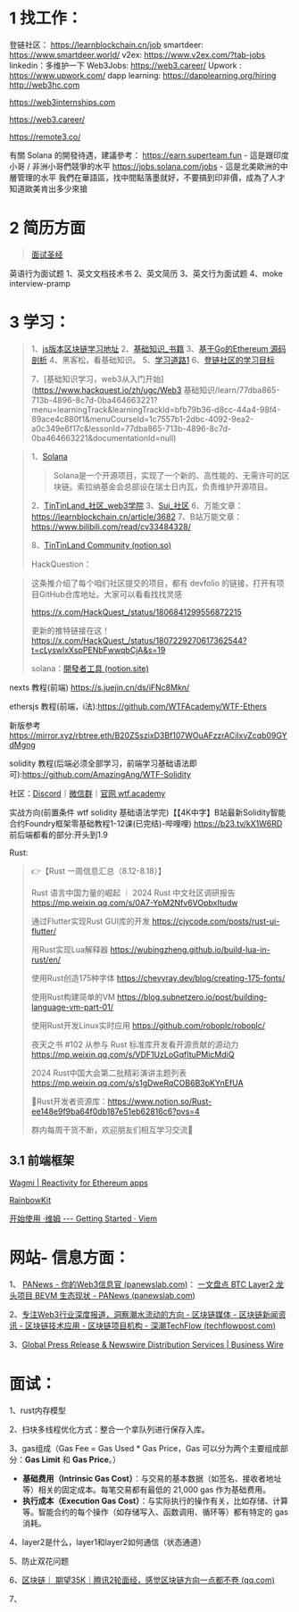 # 1 找工作： 
登链社区： https://learnblockchain.cn/job
smartdeer: https://www.smartdeer.world/
v2ex: https://www.v2ex.com/?tab-jobs
linkedin：多维护一下
Web3Jobs: https://web3.career/
Upwork : https://www.upwork.com/
dapp learning: https://dapplearning.org/hiring
http://web3hc.com

https://web3internships.com

https://web3.career/

https://remote3.co/


有關 Solana 的開發待遇，建議參考：
https://earn.superteam.fun  - 這是跟印度小哥 / 非洲小哥們競爭的水平
https://jobs.solana.com/jobs - 這是北美歐洲的中層管理的水平
我們在華語區，找中間點落墨就好，不要搞到印非價，成為了人才知道歐美肯出多少來搶




# 2 简历方面

> [面试圣经](https://zhuanlan.zhihu.com/p/101417295)

英语行为面试题
1、英文文档技术书
2、英文简历
3、英文行为面试题
4、moke interview-pramp



# 3 学习：

> 1、[js版本区块链学习地址](https://github.com/smartcontractkit/full-blockchain-solidity-course-js?tab=readme-ov-file)
> 2、[基础知识_书籍](https://github.com/inoutcode/ethereum_book)
> 3、[基于Go的Ethereum 源码剖析](https://github.com/ABCDELabs/Understanding-Ethereum-Go-version)
> 4、黑客松，看基础知识。
> 5、[学习道路1](https://www.wtf.academy/)
> 6、[登链社区的学习目标](https://learnblockchain.cn/article/7990)
>
> 7、[基础知识学习，web3从入门开始](https://www.hackquest.io/zh/ugc/Web3 基础知识/learn/77dba865-713b-4896-8c7d-0ba464663221?menu=learningTrack&learningTrackId=bfb79b36-d8cc-44a4-98f4-89ace4c880f1&menuCourseId=1c7557b1-2dbc-4092-9ea2-a0c349e6f17c&lessonId=77dba865-713b-4896-8c7d-0ba464663221&documentationId=null)

> 1、[Solana](https://solana.com/zh)
>
> > Solana是一个开源项目，实现了一个新的、高性能的、无需许可的区块链。索拉纳基金会总部设在瑞士日内瓦，负责维护开源项目。
>
> 2、[TinTinLand_社区_web3学院](https://tintinland.com/)
> 3、[Sui_社区](https://sui.io/)
> 6、万能文章： https://learnblockchain.cn/article/3682
> 7、B站万能文章： https://www.bilibili.com/read/cv33484328/
>
> 8、[TinTinLand Community (notion.so)](https://www.notion.so/TinTinLand-Community-3f0b56879c57411f9a04dd82ba541e6a)
>
> HackQuestion：

> 这条推介绍了每个咱们社区提交的项目，都有 devfolio 的链接，打开有项目GitHub仓库地址。大家可以看看找找灵感
>
> https://x.com/HackQuest_/status/1806841299556872215
>
> 更新的推特链接在这！https://x.com/HackQuest_/status/1807229270617362544?t=cLyswlxXspPENbFwwqbCjA&s=19
>
> solana：[開發者工具 (notion.site)](https://solanazh.notion.site/97bb28dd0bc34281894ae761fa49bee6)
>
> 


nexts 教程(前端) https://s.juejin.cn/ds/iFNc8Mkn/

ethersjs 教程(前端，i法):https://github.com/WTFAcademy/WTF-Ethers

新版参考
https://mirror.xyz/rbtree.eth/B20ZSszixD3Bf107WOuAFzzrACilxvZcqb09GYdMgng

solidity 教程(后端必须全部学习，前端学习基础语法即可):https://github.com/AmazingAng/WTF-Solidity

社区：[Discord](https://discord.gg/5akcruXrsk)｜[微信群](https://docs.google.com/forms/d/e/1FAIpQLSe4KGT8Sh6sJ7hedQRuIYirOoZK_85miz3dw7vA1-YjodgJ-A/viewform?usp=sf_link)｜[官网 wtf.academy](https://wtf.academy/)

实战方向(前置条件 wtf solidity 基础语法学完)【【4K中字】B站最新Solidity智能合约Foundry框架零基础教程1-12课(已完结)-哔哩哩)
https://b23.tv/kX1W6RD
前后端都看的部分:开头到1.9


Rust:
> 👉【Rust 一周信息汇总（8.12-8.18）】
>
> Rust 语言中国力量的崛起 ｜ 2024 Rust 中文社区调研报告
> https://mp.weixin.qq.com/s/0A7-YpM2Nfv6VOpbxItudw
>
> 通过Flutter实现Rust GUI库的开发
> https://cjycode.com/posts/rust-ui-flutter/
>
> 用Rust实现Lua解释器
> https://wubingzheng.github.io/build-lua-in-rust/en/
>
> 使用Rust创造175种字体
> https://chevyray.dev/blog/creating-175-fonts/
>
> 使用Rust构建简单的VM
> https://blog.subnetzero.io/post/building-language-vm-part-01/
>
> 使用Rust开发Linux实时应用
> https://github.com/roboplc/roboplc/
>
> 夜天之书 #102 从参与 Rust 标准库开发看开源贡献的源动力
> https://mp.weixin.qq.com/s/VDF1UzLoGqfItuPMicMdiQ
>
> 2024 Rust中国大会第二批精彩演讲主题列表
> https://mp.weixin.qq.com/s/s1gDweRqCOB6B3pKYnEfUA
>
> 📍Rust开发者资源库：https://www.notion.so/Rust-ee148e9f9ba64f0db187e51eb62816c6?pvs=4
>
> 群内每周干货不断，欢迎朋友们相互学习交流👏



## 3.1 前端框架
[Wagmi | Reactivity for Ethereum apps](https://wagmi.sh/)

[RainbowKit](https://www.rainbowkit.com/zh-CN)

[开始使用 ·维姆 --- Getting Started · Viem](https://viem.sh/docs/getting-started.html)



# 网站- 信息方面：
1、 [PANews - 你的Web3信息官 (panewslab.com)](https://www.panewslab.com/zh/index.html)：
[一文盘点 BTC Layer2 龙头项目 BEVM 生态现状 - PANews (panewslab.com)](https://www.panewslab.com/zh/articledetails/633tw301r48g.html)

2、[专注Web3行业深度报道，洞察潮水流动的方向 - 区块链媒体 - 区块链新闻资讯 - 区块链技术应用 - 区块链项目机构 - 深潮TechFlow (techflowpost.com)](https://www.techflowpost.com/)


3、[Global Press Release & Newswire Distribution Services | Business Wire](https://www.businesswire.com/portal/site/home/)









# 面试：



1、rust内存模型

2、扫块多线程优化方式：整合一个拿队列进行保存入库。

3、gas组成（Gas Fee = Gas Used * Gas Price，Gas 可以分为两个主要组成部分：**Gas Limit** 和 **Gas Price**。）

- **基础费用（Intrinsic Gas Cost）**：与交易的基本数据（如签名、接收者地址等）相关的固定成本。每笔交易都有最低的 21,000 gas 作为基础费用。
- **执行成本（Execution Gas Cost）**：与实际执行的操作有关，比如存储、计算等。智能合约的每个操作（如存储写入、函数调用、循环等）都有特定的 gas 消耗。

4、layer2是什么，layer1和layer2如何通信（状态通道）

5、防止双花问题

6、[区块链｜ 期望35K｜腾讯2轮面经，感觉区块链方向一点都不卷 (qq.com)](https://mp.weixin.qq.com/s/21_WEWEprfP7BEWZ9rrhwQ)

7、
